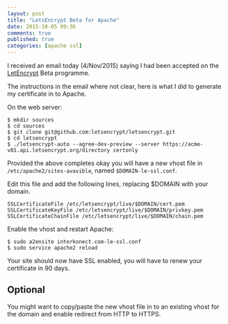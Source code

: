 ```yaml
---
layout: post
title: "LetsEncrypt Beta for Apache"
date: 2015-10-05 09:36
comments: true
published: true
categories: [apache ssl]
---
```


I received an email today (4/Nov/2015) saying I had been accepted on the [LetEncrypt](https://letsencrypt.org/) Beta programme.

The instructions in the email where not clear, here is what I did to generate my certificate in to Apache.

<!--more-->

On the web server:

```
$ mkdir sources
$ cd sources
$ git clone git@github.com:letsencrypt/letsencrypt.git
$ cd letsencrypt
$ ./letsencrypt-auto --agree-dev-preview --server https://acme-v01.api.letsencrypt.org/directory certonly
```

Provided the above completes okay you will have a new vhost file in `/etc/apache2/sites-avavible`, named `$DOMAIN-le-ssl.conf`.

Edit this file and add the following lines, replacing $DOMAIN with your domain.

```
SSLCertificateFile /etc/letsencrypt/live/$DOMAIN/cert.pem
SSLCertificateKeyFile /etc/letsencrypt/live/$DOMAIN/privkey.pem
SSLCertificateChainFile /etc/letsencrypt/live/$DOMAIN/chain.pem
```

Enable the vhost and restart Apache:

```
$ sudo a2ensite interkonect.com-le-ssl.conf
$ sudo service apache2 reload
```

Your site should now have SSL enabled, you will have to renew your certificate in 90 days.

## Optional

You might want to copy/paste the new vhost file in to an existing vhost for the
domain and enable redirect from HTTP to HTTPS.
